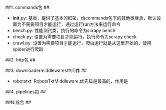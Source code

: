 ##1. commands包 ##

+ __init__.py: 基类，提供了基本的框架，给commands包下的其他类继承，默认设置为不需要项目才能运行，通过运行run方法来运行命令
+ bench.py: 性能测试类，执行的命令为scrapy bench
+ check.py: 设置为需要项目才能运行，执行命令为scrapy check
+ crawl.py: 设置为需要项目才能运行，爬虫运行就是从这里开始的，使用spider进行爬取

##2. http包 ##

##3. downloadermiddlewares中间件 ##
+ robotstxt: RobotsTxtMiddleware,优先级是最高的，作用是

##4. pipelines包 ##



##N.综合 ##